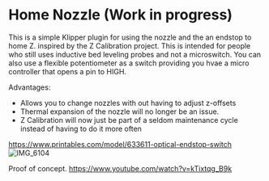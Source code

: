 # Home Nozzle (Work in progress)

This is a simple Klipper plugin for using the nozzle and the an endstop to home Z. 
inspired by the Z Calibration project. This is intended for people who still uses inductive bed leveling probes and not a microswitch.
You can also use a flexible potentiometer as a switch providing you hvae a micro controller that opens a pin to HIGH.

Advantages:
+ Allows you to change nozzles with out having to adjust z-offsets
+ Thermal expansion of the nozzle will no longer be an issue.
+ Z Calibration will now just be part of a seldom maintenance cycle instead of having to do it more often

https://www.printables.com/model/633611-optical-endstop-switch
![IMG_6104](https://github.com/Shinobubu/ZOffsetFinder/assets/14949931/46fd0f89-9997-4bda-bd13-b399e8629cc1)

Proof of concept.
https://www.youtube.com/watch?v=kTixtqg_B9k
